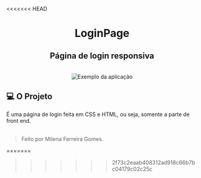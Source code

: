 <<<<<<< HEAD
<div align="center">
    <h1> LoginPage</h2>
    <h2> Página de login responsiva </h2>
    
</div>

<div align="center"></br> 
<img  src="./imagens/loginPage.gif" alt="Exemplo da aplicação">
</div>

## 💻 O Projeto
 É uma página de login feita em CSS e HTML, ou seja, somente a parte de front end.
<br><br>
<blockquote>
    Feito por Milena Ferreira Gomes.
</blockquote>
=======

>>>>>>> 2f73c2eaab408312ad918c66b7bc04179c02c25c
